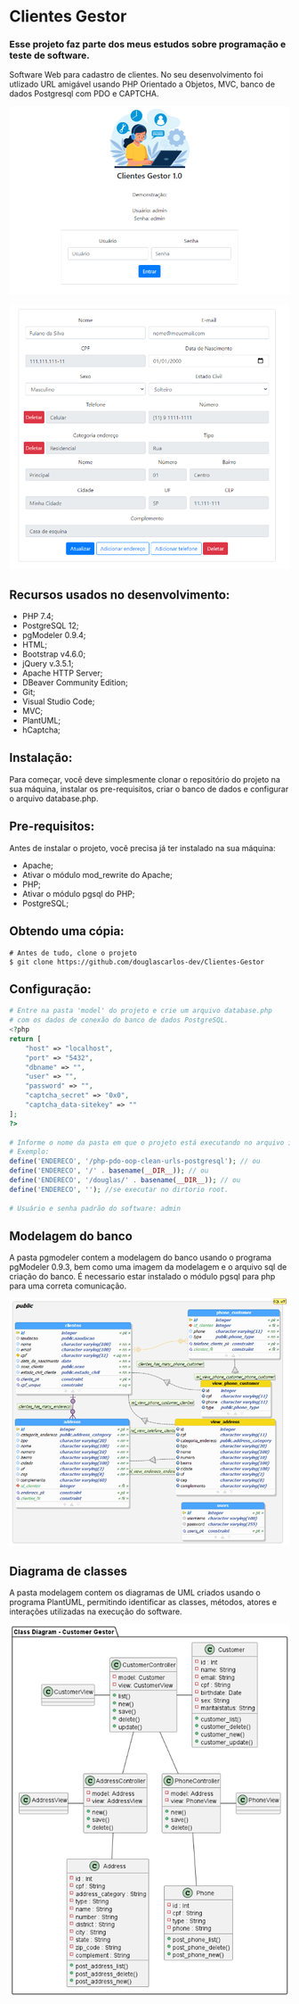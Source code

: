 # Clientes Gestor

### Esse projeto faz parte dos meus estudos sobre programação e teste de software.

Software Web para cadastro de clientes. No seu desenvolvimento foi utlizado URL amigável usando PHP Orientado a Objetos, MVC, banco de dados Postgresql com PDO e CAPTCHA.

![Logo API](./img/tela_login.png)

![Logo API](./img/tela_cliente.png)

## Recursos usados no desenvolvimento:

- PHP 7.4;
- PostgreSQL 12;
- pgModeler 0.9.4;
- HTML;
- Bootstrap v4.6.0;
- jQuery v.3.5.1;
- Apache HTTP Server;
- DBeaver Community Edition;
- Git;
- Visual Studio Code;
- MVC;
- PlantUML;
- hCaptcha;

## Instalação:

Para começar, você deve simplesmente clonar o repositório do projeto na sua máquina, instalar os pre-requisitos, criar o banco de dados e configurar o arquivo database.php.

## Pre-requisitos:

Antes de instalar o projeto, você precisa já ter instalado na sua máquina:

- Apache;
- Ativar o módulo mod_rewrite do Apache;
- PHP;
- Ativar o módulo pgsql do PHP;
- PostgreSQL;

## Obtendo uma cópia:

```shell
# Antes de tudo, clone o projeto
$ git clone https://github.com/douglascarlos-dev/Clientes-Gestor
```

## Configuração:

```php
# Entre na pasta 'model' do projeto e crie um arquivo database.php
# com os dados de conexão do banco de dados PostgreSQL.
<?php
return [
    "host" => "localhost",
    "port" => "5432",
    "dbname" => "",
    "user" => "",
    "password" => "",
    "captcha_secret" => "0x0",
    "captcha_data-sitekey" => ""
];
?>

# Informe o nome da pasta em que o projeto está executando no arquivo index.php
# Exemplo:
define('ENDERECO', '/php-pdo-oop-clean-urls-postgresql'); // ou
define('ENDERECO', '/' . basename(__DIR__)); // ou
define('ENDERECO', '/douglas/' . basename(__DIR__)); // ou
define('ENDERECO', ''); //se executar no dirtorio root.

# Usuário e senha padrão do software: admin
```

## Modelagem do banco

A pasta pgmodeler contem a modelagem do banco usando o programa pgModeler 0.9.3, bem como uma imagem da modelagem e o arquivo sql de criação do banco.
É necessario estar instalado o módulo pgsql para php para uma correta comunicação.

![Logo API](./pgmodeler/database_model.png)

## Diagrama de classes

A pasta modelagem contem os diagramas de UML criados usando o programa PlantUML, permitindo identificar as classes, métodos, atores e interações utilizadas na execução do software.

![Class Diagram](./modelagem/Class_Diagram.png)